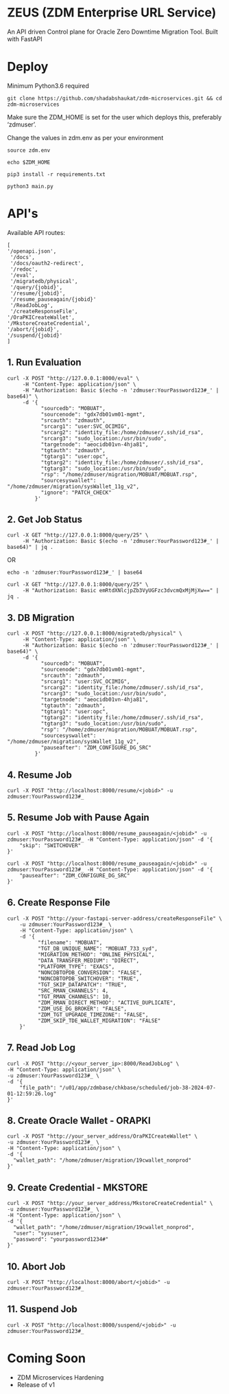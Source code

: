 # ZEUS (ZDM Enterprise URL Service)

An API driven Control plane for Oracle Zero Downtime Migration Tool. Built with FastAPI

# Deploy

Minimum Python3.6 required

```
git clone https://github.com/shadabshaukat/zdm-microservices.git && cd zdm-microservices
```

Make sure the ZDM_HOME is set for the user which deploys this, preferably ‘zdmuser’.

Change the values in zdm.env as per your environment

```
source zdm.env

echo $ZDM_HOME
```

```
pip3 install -r requirements.txt
```

```
python3 main.py
```


# API's

Available API routes:

```
[
'/openapi.json',
 '/docs',
 '/docs/oauth2-redirect',
 '/redoc',
 '/eval',
 '/migratedb/physical',
 '/query/{jobid}',
 '/resume/{jobid}',
 '/resume_pauseagain/{jobid}'
 '/ReadJobLog',
 '/createResponseFile',
'/OraPKICreateWallet',
'/MkstoreCreateCredential',
'/abort/{jobid}',
'/suspend/{jobid}'
]
```


## 1. Run Evaluation 
```
curl -X POST "http://127.0.0.1:8000/eval" \
     -H "Content-Type: application/json" \
     -H "Authorization: Basic $(echo -n 'zdmuser:YourPassword123#_' | base64)" \
     -d '{
           "sourcedb": "MOBUAT",
           "sourcenode": "gdx7db01vm01-mgmt",
           "srcauth": "zdmauth",
           "srcarg1": "user:SVC_OCIMIG",
           "srcarg2": "identity_file:/home/zdmuser/.ssh/id_rsa",
           "srcarg3": "sudo_location:/usr/bin/sudo",
           "targetnode": "aeocidb01vn-4hja81",
           "tgtauth": "zdmauth",
           "tgtarg1": "user:opc",
           "tgtarg2": "identity_file:/home/zdmuser/.ssh/id_rsa",
           "tgtarg3": "sudo_location:/usr/bin/sudo",
           "rsp": "/home/zdmuser/migration/MOBUAT/MOBUAT.rsp",
           "sourcesyswallet": "/home/zdmuser/migration/sysWallet_11g_v2",
           "ignore": "PATCH_CHECK"
         }'
```
## 2. Get Job Status 
```
curl -X GET "http://127.0.0.1:8000/query/25" \
     -H "Authorization: Basic $(echo -n 'zdmuser:YourPassword123#_' | base64)" | jq .
```
OR
```
echo -n 'zdmuser:YourPassword123#_' | base64

curl -X GET "http://127.0.0.1:8000/query/25" \
     -H "Authorization: Basic emRtdXNlcjpZb3VyUGFzc3dvcmQxMjMjXw==" | jq .
```

## 3. DB Migration 
```
curl -X POST "http://127.0.0.1:8000/migratedb/physical" \
     -H "Content-Type: application/json" \
     -H "Authorization: Basic $(echo -n 'zdmuser:YourPassword123#_' | base64)" \
     -d '{
           "sourcedb": "MOBUAT",
           "sourcenode": "gdx7db01vm01-mgmt",
           "srcauth": "zdmauth",
           "srcarg1": "user:SVC_OCIMIG",
           "srcarg2": "identity_file:/home/zdmuser/.ssh/id_rsa",
           "srcarg3": "sudo_location:/usr/bin/sudo",
           "targetnode": "aeocidb01vn-4hja81",
           "tgtauth": "zdmauth",
           "tgtarg1": "user:opc",
           "tgtarg2": "identity_file:/home/zdmuser/.ssh/id_rsa",
           "tgtarg3": "sudo_location:/usr/bin/sudo",
           "rsp": "/home/zdmuser/migration/MOBUAT/MOBUAT.rsp",
           "sourcesyswallet": "/home/zdmuser/migration/sysWallet_11g_v2",
           "pauseafter": "ZDM_CONFIGURE_DG_SRC"
         }'
```

## 4. Resume Job 

```
curl -X POST "http://localhost:8000/resume/<jobid>" -u zdmuser:YourPassword123#_
```

## 5. Resume Job with Pause Again 

```
curl -X POST "http://localhost:8000/resume_pauseagain/<jobid>" -u zdmuser:YourPassword123#_ -H "Content-Type: application/json" -d '{
    "skip": "SWITCHOVER"
}'
```

```
curl -X POST "http://localhost:8000/resume_pauseagain/<jobid>" -u zdmuser:YourPassword123#_ -H "Content-Type: application/json" -d '{
    "pauseafter": "ZDM_CONFIGURE_DG_SRC"
}'
```

## 6. Create Response File 

```
curl -X POST "http://your-fastapi-server-address/createResponseFile" \
    -u zdmuser:YourPassword123#_ \
    -H "Content-Type: application/json" \
    -d '{
          "filename": "MOBUAT",
          "TGT_DB_UNIQUE_NAME": "MOBUAT_733_syd",
          "MIGRATION_METHOD": "ONLINE_PHYSICAL",
          "DATA_TRANSFER_MEDIUM": "DIRECT",
          "PLATFORM_TYPE": "EXACS",
          "NONCDBTOPDB_CONVERSION": "FALSE",
          "NONCDBTOPDB_SWITCHOVER": "TRUE",
          "TGT_SKIP_DATAPATCH": "TRUE",
          "SRC_RMAN_CHANNELS": 4,
          "TGT_RMAN_CHANNELS": 10,
          "ZDM_RMAN_DIRECT_METHOD": "ACTIVE_DUPLICATE",
          "ZDM_USE_DG_BROKER": "FALSE",
          "ZDM_TGT_UPGRADE_TIMEZONE": "FALSE",
          "ZDM_SKIP_TDE_WALLET_MIGRATION": "FALSE"
    }'

```

## 7. Read Job Log 

```
curl -X POST "http://<your_server_ip>:8000/ReadJobLog" \
-H "Content-Type: application/json" \
-u zdmuser:YourPassword123#_ \
-d '{
    "file_path": "/u01/app/zdmbase/chkbase/scheduled/job-38-2024-07-01-12:59:26.log"
}'

```

## 8. Create Oracle Wallet - ORAPKI

```
curl -X POST "http://your_server_address/OraPKICreateWallet" \
-u zdmuser:YourPassword123#_ \
-H "Content-Type: application/json" \
-d '{
  "wallet_path": "/home/zdmuser/migration/19cwallet_nonprod"
}'
```

## 9. Create Credential - MKSTORE

```
curl -X POST "http://your_server_address/MkstoreCreateCredential" \
-u zdmuser:YourPassword123#_ \
-H "Content-Type: application/json" \
-d '{
  "wallet_path": "/home/zdmuser/migration/19cwallet_nonprod",
  "user": "sysuser",
  "password": "yourpassword1234#"
}'
```

## 10. Abort Job

```
curl -X POST "http://localhost:8000/abort/<jobid>" -u zdmuser:YourPassword123#_
```

## 11. Suspend Job

```
curl -X POST "http://localhost:8000/suspend/<jobid>" -u zdmuser:YourPassword123#_
```


# Coming Soon #

- ZDM Microservices Hardening
- Release of v1

